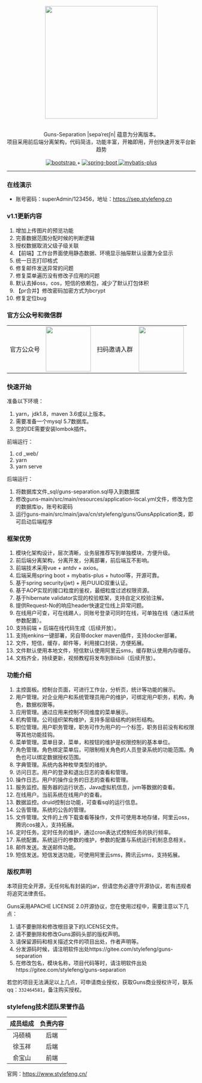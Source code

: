 <p align="center">
    <img src="https://images.gitee.com/uploads/images/2019/0109/214218_d2aa949b_551203.png" width="300">
    <br>      
    <br>      
    <p align="center">
        Guns-Separation |sepəˈreɪʃn| 蕴意为分离版本。<br/>
        项目采用前后端分离架构，代码简洁，功能丰富，开箱即用，开创快速开发平台新趋势<br/>
        <br>
        <a href="https://www.antdv.com/docs/vue/introduce-cn/">
            <img src="https://img.shields.io/badge/vue--ant--design-2.1.0-blue.svg" alt="bootstrap">
        </a> 
        +
        <a href="http://spring.io/projects/spring-boot">
            <img src="https://img.shields.io/badge/spring--boot-2.3.1-green.svg" alt="spring-boot">
        </a>
        <a href="http://mp.baomidou.com">
            <img src="https://img.shields.io/badge/mybatis--plus-3.3.2-blue.svg" alt="mybatis-plus">
        </a>  
    </p>
</p>

-----------------------------------------------------------------------------------------------

### 在线演示
* 账号密码：superAdmin/123456，地址：https://sep.stylefeng.cn

### v1.1更新内容

1. 增加上传图片的预览功能
2. 完善数据范围分配时候的判断逻辑
3. 授权数据取消父级子级关联
4. 【前端】工作台界面使用静态数据、环境显示抽屉默认设置为全显示
5. 统一日志打印格式
6. 修复邮件发送异常的问题
7. 修复菜单遍历没有修改子应用的问题
8. 默认去掉oss，cos，短信的依赖包，减少了默认打包体积
9. 【pr合并】修改密码加密方式为bcrypt
10. 修复定位bug

### 官方公众号和微信群
<table>
    <tr>
        <td>官方公众号</td>
        <td><img src="https://images.gitee.com/uploads/images/2019/0415/104911_9bc924a5_551203.png" width="120"/></td>
        <td>扫码邀请入群</td>
        <td><img src="https://images.gitee.com/uploads/images/2019/0419/103622_d6e9fa5d_551203.png" width="120"/></td>
    </tr>
</table>

### 快速开始

准备以下环境：
1. yarn，jdk1.8，maven 3.6或以上版本。
2. 需要准备一个mysql 5.7数据库。
3. 您的IDE需要安装lombok插件。

前端运行：
1. cd _web/
2. yarn
3. yarn serve

后端运行：
1. 将数据库文件_sql/guns-separation.sql导入到数据库
2. 修改guns-main/src/main/resources/application-local.yml文件，修改为您的数据库ip，账号和密码
3. 运行guns-main/src/main/java/cn/stylefeng/guns/GunsApplication类，即可启动后端程序

### 框架优势

1. 模块化架构设计，层次清晰，业务层推荐写到单独模块，方便升级。
2. 前后端分离架构，分离开发，分离部署，前后端互不影响。
3. 前端技术采用vue + antdv + axios。
3. 后端采用spring boot + mybatis-plus + hutool等，开源可靠。
4. 基于spring security(jwt) + 用户UUID双重认证。
5. 基于AOP实现的接口粒度的鉴权，最细粒度过滤权限资源。
6. 基于hibernate validator实现的校验框架，支持自定义校验注解。
7. 提供Request-No的响应header快速定位线上异常问题。
8. 在线用户可查，可在线踢人，同账号登录可同时在线，可单独在线（通过系统参数配置）。
9. 支持前端 + 后端在线代码生成（后续开放）。
10. 支持jenkins一键部署，另自带docker maven插件，支持docker部署。
11. 文件，短信，缓存，邮件等，利用接口封装，方便拓展。
12. 文件默认使用本地文件，短信默认使用阿里云sms，缓存默认使用内存缓存。
13. 文档齐全，持续更新，视频教程将发布到Bilibili（后续开放）。

### 功能介绍

1. 主控面板。控制台页面，可进行工作台，分析页，统计等功能的展示。
2. 用户管理。对企业用户和系统管理员用户的维护，可绑定用户职务，机构，角色，数据权限等。
3. 应用管理。通过应用来控制不同维度的菜单展示。
4. 机构管理。公司组织架构维护，支持多层级结构的树形结构。
5. 职位管理。用户职务管理，职务可作为用户的一个标签，职务目前没有和权限等其他功能挂钩。
6. 菜单管理。菜单目录，菜单，和按钮的维护是权限控制的基本单位。
7. 角色管理。角色绑定菜单后，可限制相关角色的人员登录系统的功能范围。角色也可以绑定数据授权范围。
8. 字典管理。系统内各种枚举类型的维护。
9. 访问日志。用户的登录和退出日志的查看和管理。
10. 操作日志。用户的操作业务的日志的查看和管理。
11. 服务监控。服务器的运行状态，Java虚拟机信息，jvm等数据的查看。
12. 在线用户。当前系统在线用户的查看。
13. 数据监控。druid控制台功能，可查看sql的运行信息。
14. 公告管理。系统的公告的管理。
15. 文件管理。文件的上传下载查看等操作，文件可使用本地存储，阿里云oss，腾讯cos接入，支持拓展。
16. 定时任务。定时任务的维护，通过cron表达式控制任务的执行频率。
17. 系统配置。系统运行的参数的维护，参数的配置与系统运行机制息息相关。
18. 邮件发送。发送邮件功能。
19. 短信发送。短信发送功能，可使用阿里云sms，腾讯云sms，支持拓展。

### 版权声明

本项目完全开源，无任何私有封装的jar，但请您务必遵守开源协议，若有违规者将追究法律责任。

Guns采用APACHE LICENSE 2.0开源协议，您在使用过程中，需要注意以下几点：

1. 请不要删除和修改根目录下的LICENSE文件。
2. 请不要删除和修改Guns源码头部的版权声明。
3. 请保留源码和相关描述文件的项目出处，作者声明等。
4. 分发源码时候，请注明软件出处https://gitee.com/stylefeng/guns-separation
5. 在修改包名，模块名称，项目代码等时，请注明软件出处https://gitee.com/stylefeng/guns-separation

若您的项目无法满足以上几点，可申请商业授权，获取Guns商业授权许可，联系qq：`332464581`，备注购买授权。

### stylefeng技术团队荣誉作品

| 成员组成 | 负责内容 |
| :---: | :---: |
| 冯硕楠 | 后端 |
| 徐玉祥 | 后端 | 
| 俞宝山 | 前端 |

官网：https://www.stylefeng.cn/